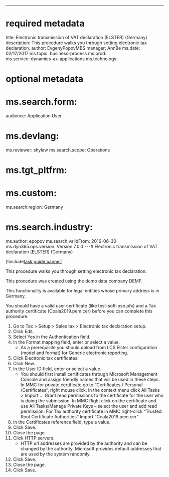 --- 
# required metadata 
 
title: Electronic transmission of VAT declaration (ELSTER) (Germany)
description: This procedure walks you through setting electronic tax declaration. 
author: EvgenyPopovMBS
manager: AnnBe 
ms.date: 02/17/2017
ms.topic: business-process 
ms.prod:  
ms.service: dynamics-ax-applications 
ms.technology:  
 
# optional metadata 
 
# ms.search.form:   
audience: Application User 
# ms.devlang:  
ms.reviewer: shylaw
ms.search.scope: Operations 
# ms.tgt_pltfrm:  
# ms.custom:  
ms.search.region: Germany
# ms.search.industry: 
ms.author: epopov
ms.search.validFrom: 2016-06-30 
ms.dyn365.ops.version: Version 7.0.0 
---# Electronic transmission of VAT declaration (ELSTER) (Germany)

[!include[task guide banner](../../includes/task-guide-banner.md)]

This procedure walks you through setting electronic tax declaration.
This procedure was created using the demo data company DEMF. 
This functionality is available for legal entities whose primary address is in Germany.
You should have a valid user certificate (like test-soft-pse.pfx) and a Tax authority certificate (Coala2019.pem.cer) before you can complete this procedure.


1. Go to Tax > Setup > Sales tax > Electronic tax declaration setup.
2. Click Edit.
3. Select Yes in the Authentication field.
4. In the Format mapping field, enter or select a value.
    * As a prerequisite you should upload from LCS Elster configuration (model and format) for Generic electronic reporting.  
5. Click Electronic tax certificates.
6. Click New.
7. In the User ID field, enter or select a value.
    * You should first install certificates through Microsoft Management Console and assign friendly names that will be used in these steps.  In MMC for private certificate go to “Certificates / Personal /Certificates”, right mouse click.  In the context menu click All Tasks > Import....  Grant read permissions to the certificate for the user who is doing the submission.  In MMC Right click on the certificate and use All Tasks/Manage Private Keys – select the user and add read permission.  For Tax authority certificate in MMC right-click “Trusted Root Certificate Authorities”  Import "Coala2019.pem.cer".  
8. In the Certificates reference field, type a value.
9. Click Save.
10. Close the page.
11. Click HTTP servers.
    * HTTP url addresses are provided by the authority and can be changed by the authority. Microsoft provides default addresses that are used by the system randomly.  
12. Click Save.
13. Close the page.
14. Click Save.


